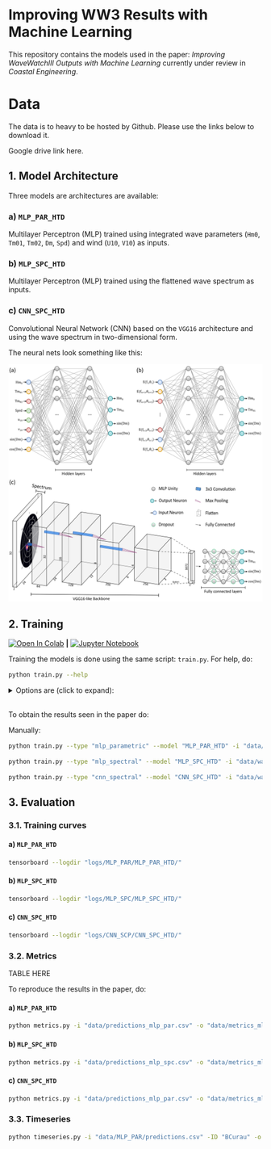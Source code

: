 # Improving WW3 Results with Machine Learning

This repository contains the models used in the paper: *Improving WaveWatchIII Outputs with Machine Learning* currently under review in *Coastal Engineering*.

# Data

The  data is to heavy to be hosted by Github. Please use the links below to download it.

Google drive link here.


## 1. Model Architecture

Three models are architectures are available:

### a) `MLP_PAR_HTD`

Multilayer Perceptron (MLP) trained using integrated wave parameters (`Hm0`, `Tm01`, `Tm02`, `Dm`, `Spd`) and wind (`U10`, `V10`) as inputs.

### b) `MLP_SPC_HTD`

Multilayer Perceptron (MLP) trained using the flattened wave spectrum as inputs.

### c) `CNN_SPC_HTD`

Convolutional Neural Network (CNN) based on the `VGG16` architecture and using the wave spectrum in two-dimensional form.

The neural nets look something like this:

![](figures/Neural_Nets.png)


## 2. Training

[![Open In Colab](https://colab.research.google.com/assets/colab-badge.svg)](https://colab.research.google.com/drive/1JiNAzjf1RRQDTbYDpIfpez4g8rdZNYSv?usp=sharing) **\|** [![Jupyter Notebook](https://raw.githubusercontent.com/jupyter/design/master/logos/Badges/nbviewer_badge.svg)](notebook/train.ipynb)

Training the models is done using the same script: ```train.py```. For help, do:

```bash
python train.py --help
```

<details>
  <summary> Options are (click to expand): </summary>

  - `-i, --data`: Input data (.csv).

  - `-m, --model`:  Model name.

  - `-t, --type`: Model type. Possible choices are: `cnn_spectral`, `mlp_parametric` or `mlp_spectral`.

  - `--logdir`: Logging directory for `Tensorboard`.

  - `--random-state`: Random state. Used for reproducibility.

  - `--test-size`:  Test set size. Default is 0.3.

  - `--layers`: Number of layers for MLP models. Default is 3.

  - `-neurons`: Number of neurons per layer for MLP models. Default is 256.

  - `--learning-rate`: Learning rate for ADAM. Default is 10E-6.

  - `--dropout`: Dropout rate. Default is 0.25.

  - `--epochs`: Number of training epochs. Default is 128.

  - `--batch-size`: Batch size. Default is 2048.

  - `--stratify`:  Use class stratification (by location name). Default is True.

  - `--input-size`: 2d-spectrum size for CNN models. Default is 32x24.

</details>
<br/>

To obtain the results seen in the paper do:

Manually:

```bash
python train.py --type "mlp_parametric" --model "MLP_PAR_HTD" -i "data/wave_data.csv" --logdir  "logs/MLP_PAR" --epochs 2048 --layers 2 --neurons 512 --learning-rate 0.0001 --random-state 42 --test-size 0.25
```

```bash
python train.py --type "mlp_spectral" --model "MLP_SPC_HTD" -i "data/wave_data.csv" --logdir  "logs/MLP_SPC" --layers 3 --neurons 128 --epochs 1024 --learning-rate 0.0001 --random-state 42 --test-size 0.25
```

```bash
python train.py --type "cnn_spectral" --model "CNN_SPC_HTD" -i "data/wave_data.csv" --logdir "logs/CNN_SCP" --epochs 256 --batch-size 128
```

## 3. Evaluation


### 3.1. Training curves

#### a) `MLP_PAR_HTD`
```bash
tensorboard --logdir "logs/MLP_PAR/MLP_PAR_HTD/"
```

#### b) `MLP_SPC_HTD`
```bash
tensorboard --logdir "logs/MLP_SPC/MLP_SPC_HTD/"
```

#### c) `CNN_SPC_HTD`
```bash
tensorboard --logdir "logs/CNN_SCP/CNN_SPC_HTD/"
```


### 3.2. Metrics

TABLE HERE

To reproduce the results in the paper, do:

#### a) `MLP_PAR_HTD`
```bash
python metrics.py -i "data/predictions_mlp_par.csv" -o "data/metrics_mlp_par.csv"
```

#### b) `MLP_SPC_HTD`
```bash
python metrics.py -i "data/predictions_mlp_spc.csv" -o "data/metrics_mlp_spc.csv"
```

#### c) `CNN_SPC_HTD`
```bash
python metrics.py -i "data/predictions_mlp_par.csv" -o "data/metrics_mlp_spc.csv"
```


### 3.3. Timeseries

```bash
python timeseries.py -i "data/MLP_PAR/predictions.csv" -ID "BCurau" -o "metrics_mlp_par.png" --start "2013-03-01 00:00:00" --duration "120"
```


<!-- [Jupyter notebook](notebooks/01_MLP_with_integrated_parameters.ipynb) **|**
[Colab notebook](https://drive.google.com/open?id=1__yKUuyMvFgGfN9jrqbMtwZyCUg0neXh)

This models uses integrated parameters (e.g., Hs, Tp, Dp, Winds) to correct poorly predicted wave directions by WW3.

The model is a multilayer perceptron (MLP) with 2 hidden layers and 512 hidden units per layer.

![](plots/fig_mlp_wavepar.png)

[Tensorflow architecture](plots/arc_mlp_wavepar.png)

This model achieves a r-score of 0.67 after 1024 epochs on test data.

![](plots/results_mlp_wavepar.png)

## 2. MLP with Spectral Data

[Jupyter notebook](notebooks/02_MLP_with_spectral_data.ipynb) **|**
[Colab notebook](https://drive.google.com/open?id=1yjB3YypUCGyb0haz9OimRK07drYhf8Bf)

This model uses the flattened wave spectra to correct poorly predicted wave directions by WW3.

The model is a multilayer perceptron with 2 hidden layers and 64 hidden units per layer.

![](plots/fig_mlp_spc.png)

[Tensorflow architecture](plots/arc_mlp_spc.png)

This model achieves a r-score of 0.87 after 1024 epochs on test data.

![](plots/results_mlp_spc.png)

## 3. CNN with Spectral Data



This models uses the wave spectrum (in its 2d form) to correct poorly predicted wave directions by WW3.

The model is a convolutional neural network (CNN) build based upon the VGG network. There are 3 VVG8 blocks with increasing number of convolutional filters and two fully connected layers.

![](plots/fig_cnn_spc.png)

[Tensorflow architecture](plots/arc_cnn_spc.png)

This model achieves a r-score of 0.93 after 64 epochs on test data.

Note: this model is too heavy to run on CPU.

![](plots/results_cnn_spc.png)

## 4. Results:

### 4.1 Predictions on known timeseries data

[Jupyter notebook](notebooks/04_comparison_with_known_data.ipynb)

How do the models fare predicting data that they have seen? very well.

![](plots/comparison_known_data.png)

### 4.2 Predictions on unknown timeseries data

How do the models fare predicting data that they have never seen? Not too well.

![](plots/comparison_new_data.png)

### 4.3 Summary table (test+train data)

| Model     | r2   | RMSE  | MAE  | Bias  | Slope | Intercept |
|-----------|------|-------|------|-------|-------|-----------|
| WW3       | 0.36 | 17.52 | 0.36 | 9.80  | 0.62  | 84.29     |
| MLP (par) | 0.77 | 10.62 | 0.77 | 0.25  | 0.74  | 63.82     |
| MLP (spc) | 0.90 | 7.05  | 0.90 | -0.06 | 0.86  | 36.36     |
| CNN       | 0.93 | 5.68  | 0.93 | 0.48  | 0.94  | 14.95     |


## 5. Pre-trained models

1. [MLP with integrated parameters](pre-trained/MLP.h5)

2. [MLP with spectral data](pre-trained/SPC_MLP.h5)

3. [CNN with spectral data](pre-trained/CNN.h5) -->
